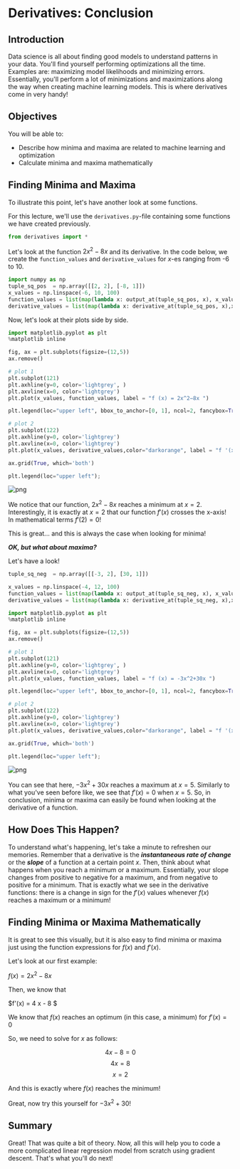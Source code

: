 # Derivatives: Conclusion

## Introduction

Data science is all about finding good models to understand patterns in your data. You'll find yourself performing optimizations all the time. Examples are: maximizing model likelihoods and minimizing errors. Essentially, you'll perform a lot of minimizations and maximizations along the way when creating machine learning models. This is where derivatives come in very handy!

## Objectives

You will be able to:

- Describe how minima and maxima are related to machine learning and optimization
- Calculate minima and maxima mathematically

## Finding Minima and Maxima

To illustrate this point, let's have another look at some functions.

For this lecture, we'll use the `derivatives.py`-file containing some functions we have created previously.


```python
from derivatives import *
```

Let's look at the function $2x^2-8x$ and its derivative. In the code below, we create the `function_values` and `derivative_values` for $x$-es ranging from -6 to 10.


```python
import numpy as np
tuple_sq_pos  = np.array([[2, 2], [-8, 1]])
x_values = np.linspace(-6, 10, 100)
function_values = list(map(lambda x: output_at(tuple_sq_pos, x), x_values))
derivative_values = list(map(lambda x: derivative_at(tuple_sq_pos, x),x_values))
```

Now, let's look at their plots side by side.


```python
import matplotlib.pyplot as plt
%matplotlib inline

fig, ax = plt.subplots(figsize=(12,5))
ax.remove()

# plot 1
plt.subplot(121)
plt.axhline(y=0, color='lightgrey', )
plt.axvline(x=0, color='lightgrey')
plt.plot(x_values, function_values, label = "f (x) = 2x^2−8x ")

plt.legend(loc="upper left", bbox_to_anchor=[0, 1], ncol=2, fancybox=True)

# plot 2
plt.subplot(122)
plt.axhline(y=0, color='lightgrey')
plt.axvline(x=0, color='lightgrey')
plt.plot(x_values, derivative_values,color="darkorange", label = "f '(x) = 4x-8")

ax.grid(True, which='both')

plt.legend(loc="upper left");
```


    
![png](index_files/index_8_0.png)
    


We notice that our function, $2x^2-8x$ reaches a minimum at $x = 2$. Interestingly, it is exactly at $x=2$ that our function $f'(x)$ crosses the x-axis! In mathematical terms $f'(2) = 0$!

This is great... and this is always the case when looking for minima! 

***OK, but what about maxima?***


Let's have a look!


```python
tuple_sq_neg  = np.array([[-3, 2], [30, 1]])
```


```python
x_values = np.linspace(-4, 12, 100)
function_values = list(map(lambda x: output_at(tuple_sq_neg, x), x_values))
derivative_values = list(map(lambda x: derivative_at(tuple_sq_neg, x),x_values))
```


```python
import matplotlib.pyplot as plt
%matplotlib inline

fig, ax = plt.subplots(figsize=(12,5))
ax.remove()

# plot 1
plt.subplot(121)
plt.axhline(y=0, color='lightgrey', )
plt.axvline(x=0, color='lightgrey')
plt.plot(x_values, function_values, label = "f (x) = -3x^2+30x ")

plt.legend(loc="upper left", bbox_to_anchor=[0, 1], ncol=2, fancybox=True)

# plot 2
plt.subplot(122)
plt.axhline(y=0, color='lightgrey')
plt.axvline(x=0, color='lightgrey')
plt.plot(x_values, derivative_values,color="darkorange", label = "f '(x) = -6x + 30")

ax.grid(True, which='both')

plt.legend(loc="upper left");
```


    
![png](index_files/index_13_0.png)
    


You can see that here, $-3x^2+30x$ reaches a maximum at $x=5$. Similarly to what you've seen before like, we see that $f'(x) = 0$ when $x = 5$. So, in conclusion, minima or maxima can easily be found when looking at the derivative of a function. 

## How Does This Happen?

To understand what's happening, let's take a minute to refreshen our memories. Remember that a derivative is the ***instantaneous rate of change*** or the ***slope*** of a function at a certain point $x$. Then, think about what happens when you reach a minimum or a maximum. Essentially, your slope changes from positive to negative for a maximum, and from negative to positive for a minimum. That is exactly what we see in the derivative functions: there is a change in sign for the $f'(x)$ values whenever $f(x)$ reaches a maximum or a minimum!

## Finding Minima or Maxima Mathematically

It is great to see this visually, but it is also easy to find minima or maxima just using the function expressions for $f(x)$ and $f'(x)$.

Let's look at our first example:

$f(x) = 2x^2-8x$

Then, we know that

$f'(x) = 4 x - 8 $

We know that $f(x)$ reaches an optimum (in this case, a minimum) for $f'(x) = 0$

So, we need to solve for $x$ as follows:

$$4x - 8 = 0 $$
$$ 4x = 8$$
$$ x= 2$$

And this is exactly where $f(x)$ reaches the minimum!

Great, now try this yourself for $-3x^2+30$!

## Summary

Great! That was quite a bit of theory. Now, all this will help you to code a more complicated linear regression model from scratch using gradient descent. That's what you'll do next!
